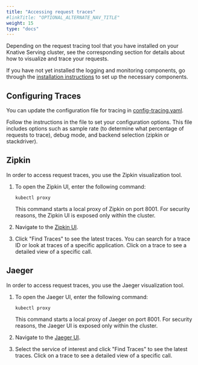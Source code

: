 ```yaml
---
title: "Accessing request traces"
#linkTitle: "OPTIONAL_ALTERNATE_NAV_TITLE"
weight: 15
type: "docs"
---
```


Depending on the request tracing tool that you have installed on your Knative
Serving cluster, see the corresponding section for details about how to
visualize and trace your requests.

If you have not yet installed the logging and monitoring components, go through
the [installation instructions](./installing-logging-metrics-traces.md) to set
up the necessary components.

## Configuring Traces

You can update the configuration file for tracing in [config-tracing.yaml](https://github.com/knative/serving/blob/master/config/config-tracing.yaml).

Follow the instructions in the file to set your configuration options. This file includes options such as sample rate (to determine what percentage of requests to trace), debug mode, and backend selection (zipkin or stackdriver).

## Zipkin

In order to access request traces, you use the Zipkin visualization tool.

1.  To open the Zipkin UI, enter the following command:

    ```shell
    kubectl proxy
    ```

    This command starts a local proxy of Zipkin on port 8001. For security
    reasons, the Zipkin UI is exposed only within the cluster.

1.  Navigate to the
    [Zipkin UI](http://localhost:8001/api/v1/namespaces/istio-system/services/zipkin:9411/proxy/zipkin/).

1.  Click "Find Traces" to see the latest traces. You can search for a trace ID
    or look at traces of a specific application. Click on a trace to see a
    detailed view of a specific call.

<!--TODO: Consider adding a video here. -->

## Jaeger

In order to access request traces, you use the Jaeger visualization tool.

1.  To open the Jaeger UI, enter the following command:

    ```shell
    kubectl proxy
    ```

    This command starts a local proxy of Jaeger on port 8001. For security
    reasons, the Jaeger UI is exposed only within the cluster.

1.  Navigate to the
    [Jaeger UI](http://localhost:8001/api/v1/namespaces/istio-system/services/jaeger-query:16686/proxy/search/).

1.  Select the service of interest and click "Find Traces" to see the latest
    traces. Click on a trace to see a detailed view of a specific call.

<!--TODO: Consider adding a video here. -->



